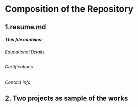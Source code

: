 # Composition of the Repository
## 1.resume.md
   #####  This file contains:
   ###### Educational Details 
   ###### Certifications
   ###### Contact info

## 2. Two projects as sample of the works
